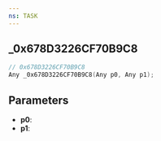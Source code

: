 ```yaml
---
ns: TASK
---
```

## _0x678D3226CF70B9C8

```c
// 0x678D3226CF70B9C8
Any _0x678D3226CF70B9C8(Any p0, Any p1);
```

## Parameters
* **p0**:
* **p1**:
